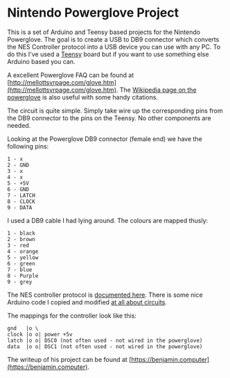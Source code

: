 # Nintendo Powerglove Project

This is a set of Arduino and Teensy based projects for the Nintendo Powerglove. The goal is to create a USB to DB9 connector which converts the NES Controller protocol into a USB device you can use with any PC. To do this I've used a [Teensy](https://www.pjrc.com/teensy/teensyLC.html) board but if you want to use something else Arduino based you can. 

A excellent Powerglove FAQ can be found at [http://mellottsvrpage.com/glove.htm](http://mellottsvrpage.com/glove.htm). The [Wikipedia page on the powerglove](https://en.wikipedia.org/wiki/Power_Glove) is also useful with some handy citations.

The circuit is quite simple. Simply take wire up the corresponding pins from the DB9 connector to the pins on the Teensy. No other components are needed.

Looking at the Powerglove DB9 connector (female end) we have the following pins:

    1 - x
    2 - GND
    3 - x
    4 - x
    5 - +5V
    6 - GND
    7 - LATCH
    8 - CLOCK
    9 - DATA


I used a DB9 cable I had lying around. The colours are mapped thusly:

    1 - black
    2 - brown
    3 - red
    4 - orange
    5 - yellow
    6 - green
    7 - blue
    8 - Purple
    9 - grey


The NES controller protocol is [documented here](https://tresi.github.io/nes/). There is some nice Arduino code I copied and modified [at all about circuits](https://www.allaboutcircuits.com/projects/nes-controller-interface-with-an-arduino-uno/).

The mappings for the controller look like this:

    gnd   |o \   
    clock |o o| power +5v
    latch |o o| DSC0 (not often used - not wired in the powerglove)
    data  |o o| DSC1 (not often used - not wired in the powerglove)


The writeup of his project can be found at [https://benjamin.computer](https://benjamin.computer).